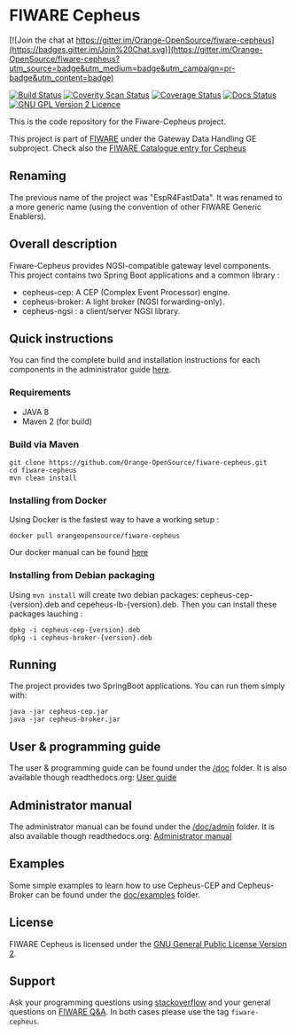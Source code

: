 # FIWARE Cepheus

[![Join the chat at https://gitter.im/Orange-OpenSource/fiware-cepheus](https://badges.gitter.im/Join%20Chat.svg)](https://gitter.im/Orange-OpenSource/fiware-cepheus?utm_source=badge&utm_medium=badge&utm_campaign=pr-badge&utm_content=badge)

[![Build Status](https://travis-ci.org/Orange-OpenSource/fiware-cepheus.svg?branch=master)](https://travis-ci.org/Orange-OpenSource/fiware-cepheus)
[![Coverity Scan Status](https://scan.coverity.com/projects/5913/badge.svg)](https://scan.coverity.com/projects/5913)
[![Coverage Status](https://coveralls.io/repos/Orange-OpenSource/fiware-cepheus/badge.svg?branch=master&service=github)](https://coveralls.io/github/Orange-OpenSource/fiware-cepheus?branch=master)
[![Docs Status](https://readthedocs.org/projects/fiware-cepheus/badge/?version=latest)](https://readthedocs.org/projects/fiware-cepheus/)
[![GNU GPL Version 2 Licence](http://img.shields.io/:license-gpl2-blue.svg)](LICENSE.txt)

This is the code repository for the Fiware-Cepheus project.

This project is part of [FIWARE](http://www.fiware.org) under the Gateway Data Handling GE subproject.
Check also the [FIWARE Catalogue entry for Cepheus](http://catalogue.fiware.org/enablers/gateway-data-handling-ge-espr4fastdata)

## Renaming

The previous name of the project was "EspR4FastData".
It was renamed to a more generic name (using the convention of other FIWARE Generic Enablers).

## Overall description

Fiware-Cepheus provides NGSI-compatible gateway level components.
This project contains two Spring Boot applications and a common library :

* cepheus-cep: A CEP (Complex Event Processor) engine.
* cepheus-broker: A light broker (NGSI forwarding-only).
* cepheus-ngsi : a client/server NGSI library.

## Quick instructions

You can find the complete build and installation instructions for each components in the administrator guide [here](doc/admin).

### Requirements

* JAVA 8
* Maven 2 (for build)

### Build via Maven

    git clone https://github.com/Orange-OpenSource/fiware-cepheus.git
    cd fiware-cepheus
    mvn clean install

### Installing from Docker

Using Docker is the fastest way to have a working setup :

    docker pull orangeopensource/fiware-cepheus

Our docker manual can be found [here](docker/README.md)

### Installing from Debian packaging

Using `mvn install` will create two debian packages: cepheus-cep-{version}.deb and cepeheus-lb-{version}.deb.
Then you can install these packages lauching :

    dpkg -i cepheus-cep-{version}.deb
    dpkg -i cepheus-broker-{version}.deb

## Running

The project provides two SpringBoot applications. You can run them simply with:

    java -jar cepheus-cep.jar
    java -jar cepheus-broker.jar

## User & programming guide

The user & programming guide can be found under the [/doc](doc) folder.
It is also available though readthedocs.org: [User guide](http://fiware-cepheus.readthedocs.org/en/latest/)

## Administrator manual

The administrator manual can be found under the [/doc/admin](doc/admin) folder.
It is also available though readthedocs.org: [Administrator manual](http://fiware-cepheus.readthedocs.org/en/latest/)

## Examples

Some simple examples to learn how to use Cepheus-CEP and Cepheus-Broker can be found under the [doc/examples](doc/examples) folder.

## License

FIWARE Cepheus is licensed under the [GNU General Public License Version 2](LICENSE.txt).

## Support

Ask your programming questions using [stackoverflow](http://stackoverflow.com/questions/tagged/fiware-cepheus) and your general questions on [FIWARE Q&A](https://ask.fiware.org/questions/).
In both cases please use the tag `fiware-cepheus`.
